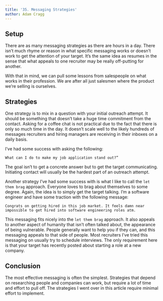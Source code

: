 ```yaml
---
title: '35. Messaging Strategies'
author: Adam Cragg
---
```


## Setup

There are as many messaging strategies as there are hours in a day. There isn’t much rhyme or reason in what specific messaging works or doesn’t work to get the attention of your target. It’s the same idea as resumes in the sense that what appeals to one recruiter may be really off-putting for another.

With that in mind, we can pull some lessons from salespeople on what works in their profession. We are after all just salesmen where the product we’re selling is ourselves.

## Strategies

One strategy is to mix in a question with your initial outreach attempt. It should be something that doesn’t take a huge time commitment from the contact. Asking for a coffee chat is not practical due to the fact that there is only so much time in the day. It doesn’t scale well to the likely hundreds of messages recruiters and hiring managers are receiving in their inboxes on a daily basis.

I’ve had some success with asking the following:

`What can I do to make my job application stand out?”`

The goal isn’t to get a concrete answer but to get the target communicating. Initiating contact will usually be the hardest part of an outreach attempt.

Another strategy I’ve had some success with is what I like to call the `let them brag` approach. Everyone loves to brag about themselves to some degree. Again, the idea is to simply get the target talking. I’m a software engineer and have some traction with the following message:

`Congrats on getting hired in this job market. It feels damn near impossible to get hired into software engineering roles atm.`

This messaging fits nicely into the `let them brag` approach. It also appeals to another aspect of humanity that isn’t often talked about, the appearance of being vulnerable. People generally want to help you if they can, and this messaging appeals to that side of people. Most recruiters I’ve tried this messaging on usually try to schedule interviews. The only requirement here is that your target has recently posted about starting a role at a new company.

## Conclusion

The most effective messaging is often the simplest. Strategies that depend on researching people and companies can work, but require a lot of time and effort to pull off. The strategies I went over in this article require minimal effort to implement.

